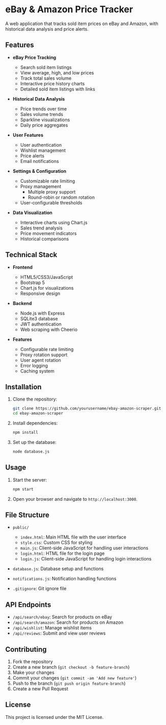 # eBay & Amazon Price Tracker

A web application that tracks sold item prices on eBay and Amazon, with historical data analysis and price alerts.

## Features

- **eBay Price Tracking**
  - Search sold item listings
  - View average, high, and low prices
  - Track total sales volume
  - Interactive price history charts
  - Detailed sold item listings with links

- **Historical Data Analysis**
  - Price trends over time
  - Sales volume trends
  - Sparkline visualizations
  - Daily price aggregates

- **User Features**
  - User authentication
  - Wishlist management
  - Price alerts
  - Email notifications

- **Settings & Configuration**
  - Customizable rate limiting
  - Proxy management
    - Multiple proxy support
    - Round-robin or random rotation
  - User-configurable thresholds

- **Data Visualization**
  - Interactive charts using Chart.js
  - Sales trend analysis
  - Price movement indicators
  - Historical comparisons

## Technical Stack

- **Frontend**
  - HTML5/CSS3/JavaScript
  - Bootstrap 5
  - Chart.js for visualizations
  - Responsive design

- **Backend**
  - Node.js with Express
  - SQLite3 database
  - JWT authentication
  - Web scraping with Cheerio

- **Features**
  - Configurable rate limiting
  - Proxy rotation support
  - User agent rotation
  - Error logging
  - Caching system

## Installation

1. Clone the repository:
   ```bash
   git clone https://github.com/yourusername/ebay-amazon-scraper.git
   cd ebay-amazon-scraper
   ```

2. Install dependencies:
   ```bash
   npm install
   ```

3. Set up the database:
   ```bash
   node database.js
   ```

## Usage

1. Start the server:
   ```bash
   npm start
   ```

2. Open your browser and navigate to `http://localhost:3000`.

## File Structure

- `public/`
  - `index.html`: Main HTML file with the user interface
  - `style.css`: Custom CSS for styling
  - `main.js`: Client-side JavaScript for handling user interactions
  - `login.html`: HTML file for the login page
  - `login.js`: Client-side JavaScript for handling login interactions

- `database.js`: Database setup and functions
- `notifications.js`: Notification handling functions
- `.gitignore`: Git ignore file

## API Endpoints

- `/api/search/ebay`: Search for products on eBay
- `/api/search/amazon`: Search for products on Amazon
- `/api/wishlist`: Manage wishlist items
- `/api/reviews`: Submit and view user reviews

## Contributing

1. Fork the repository
2. Create a new branch (`git checkout -b feature-branch`)
3. Make your changes
4. Commit your changes (`git commit -am 'Add new feature'`)
5. Push to the branch (`git push origin feature-branch`)
6. Create a new Pull Request

## License

This project is licensed under the MIT License.


